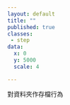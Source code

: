 ```yaml
---
layout: default
title: ""
published: true
classes:
 - step
data:
  x: 0
  y: 5000
  scale: 4

---
```


對資料夾作存檔行為

